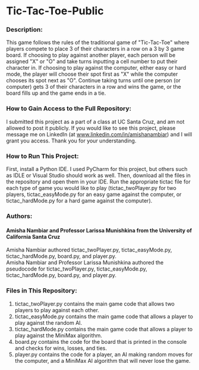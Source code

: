 # Tic-Tac-Toe-Public
### Description:<br />
This game follows the rules of the traditional game of "Tic-Tac-Toe" where players compete to place 3 of their characters in a row on a 3 by 3 game board. If choosing to play against another player, each person will be assigned "X" or "O" and take turns inputting a cell number to put their character in. If choosing to play against the computer, either easy or hard mode, the player will choose their spot first as "X" while the computer chooses its spot next as "O". Continue taking turns until one person (or computer) gets 3 of their characters in a row and wins the game, or the board fills up and the game ends in a tie.

### How to Gain Access to the Full Repository:<br />
I submitted this project as a part of a class at UC Santa Cruz, and am not allowed to post it publicly. If you would like to see this project, please message me on LinkedIn (at www.linkedin.com/in/amishanambiar) and I will grant you access. Thank you for your understanding.

### How to Run This Project:<br />
First, install a Python IDE. I used PyCharm for this project, but others such as IDLE or Visual Studio should work as well. Then, download all the files in the repository and open them in your IDE. Run the appropriate tictac file for each type of game you would like to play (tictac_twoPlayer.py for two players, tictac_easyMode.py for an easy game against the computer, or tictac_hardMode.py for a hard game against the computer).<br />

### Authors:<br />
#### Amisha Nambiar and Professor Larissa Munishkina from the University of California Santa Cruz
Amisha Nambiar authored tictac_twoPlayer.py, tictac_easyMode.py, tictac_hardMode.py, board.py, and player.py.<br />
Amisha Nambiar and Professor Larissa Munishkina authored the pseudocode for tictac_twoPlayer.py, tictac_easyMode.py, tictac_hardMode.py, board.py, and player.py.<br />

### Files in This Repository:<br />
1. tictac_twoPlayer.py contains the main game code that allows two players to play against each other.<br />
2. tictac_easyMode.py contains the main game code that allows a player to play against the random AI.<br />
3. tictac_hardMode.py contains the main game code that allows a player to play against the MiniMax algorithm.<br />
4. board.py contains the code for the board that is printed in the console and checks for wins, losses, and ties.<br />
5. player.py contains the code for a player, an AI making random moves for the computer, and a MiniMax AI algorithm that will never lose the game.<br />
